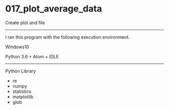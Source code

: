# 017_plot_average_data

Create plot and file

***
I ran this program with the following execution environment.

Windows10

Python 3.6 + Atom + IDLE

***
Python Library
  * re
  * numpy
  * statistics
  * matplotlib
  * glob
